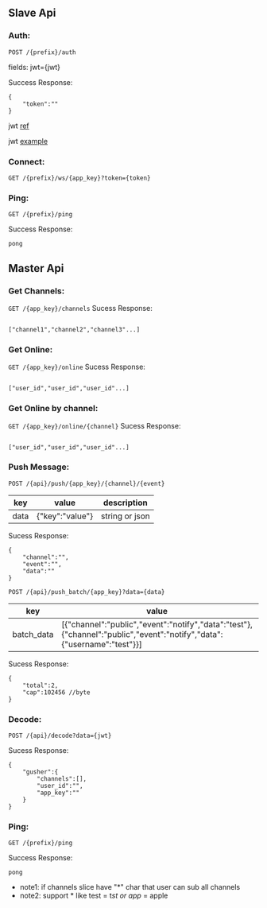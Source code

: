 ## Slave  Api

### Auth:

`POST /{prefix}/auth`

fields: jwt={jwt}

Success Response:
```
{
    "token":""
}
```

jwt [ref](https://jwt.io)

jwt [example](https://github.com/syhlion/gusher.cluster/blob/master/jwt.example)


### Connect:

`GET /{prefix}/ws/{app_key}?token={token}`

### Ping:

`GET /{prefix}/ping`

Success Response:

```
pong
```

## Master Api


### Get Channels:

`GET /{app_key}/channels`
Sucess Response:

```

["channel1","channel2","channel3"...]

```

### Get Online:

`GET /{app_key}/online`
Sucess Response:

```

["user_id","user_id","user_id"...]

```

### Get Online by channel:

`GET /{app_key}/online/{channel}`
Sucess Response:

```

["user_id","user_id","user_id"...]

```

### Push Message:

`POST /{api}/push/{app_key}/{channel}/{event}`

|key|value|description|
|----|----|----|
|data|{"key":"value"}|string or json|

Sucess Response:

```
{
    "channel":"",
    "event":"",
    "data":""
}
```

`POST /{api}/push_batch/{app_key}?data={data}`

|key|value|description|
|----|----|----|
|batch_data|[{"channel":"public","event":"notify","data":"test"},{"channel":"public","event":"notify","data":{"username":"test"}}]|json|


Sucess Response:

```
{
    "total":2,
    "cap":102456 //byte
}
```


### Decode:

`POST /{api}/decode?data={jwt}`


Sucess Response:

```
{
    "gusher":{
        "channels":[],
        "user_id":"",
        "app_key":""
    }
}
```

### Ping:

`GET /{prefix}/ping`

Success Response:

```
pong
```

* note1: if channels slice have "*" char that user can sub all channels
* note2: support *  like test = t*st or app* = apple







